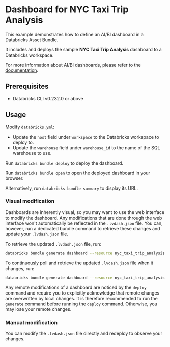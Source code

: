 # Dashboard for NYC Taxi Trip Analysis

This example demonstrates how to define an AI/BI dashboard in a Databricks Asset Bundle.

It includes and deploys the sample __NYC Taxi Trip Analysis__ dashboard to a Databricks workspace.

For more information about AI/BI dashboards, please refer to the [documentation](https://docs.databricks.com/dashboards/index.html).

## Prerequisites

* Databricks CLI v0.232.0 or above

## Usage

Modify `databricks.yml`:
* Update the `host` field under `workspace` to the Databricks workspace to deploy to.
* Update the `warehouse` field under `warehouse_id` to the name of the SQL warehouse to use.

Run `databricks bundle deploy` to deploy the dashboard.

Run `databricks bundle open` to open the deployed dashboard in your browser.

Alternatively, run `databricks bundle summary` to display its URL.

### Visual modification

Dashboards are inherently visual, so you may want to use the web interface to modify the dashboard.
Any modifications that are done through the web interface won't automatically be reflected in the `.lvdash.json` file.
You can, however, run a dedicated bundle command to retrieve these changes and update your `.lvdash.json` file.

To retrieve the updated `.lvdash.json` file, run:

```sh
databricks bundle generate dashboard --resource nyc_taxi_trip_analysis --force
```

To continuously poll and retrieve the updated `.lvdash.json` file when it changes, run:

```sh
databricks bundle generate dashboard --resource nyc_taxi_trip_analysis --force --watch
```

Any remote modifications of a dashboard are noticed by the `deploy` command and require
you to explicitly acknowledge that remote changes are overwritten by local changes.
It is therefore recommended to run the `generate` command before running the `deploy` command.
Otherwise, you may lose your remote changes.

### Manual modification

You can modify the `.lvdash.json` file directly and redeploy to observe your changes.
